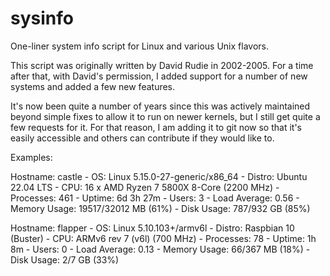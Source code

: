 # sysinfo
One-liner system info script for Linux and various Unix flavors.

This script was originally written by David Rudie in 2002-2005. For a time after that, with David's permission, I added support for a number of new systems and added a few new features.

It's now been quite a number of years since this was actively maintained beyond simple fixes to allow it to run on newer kernels, but I still get quite a few requests for it. For that reason, I am adding it to git now so that it's easily accessible and others can contribute if they would like to.

Examples:

Hostname: castle - OS: Linux 5.15.0-27-generic/x86_64 - Distro: Ubuntu 22.04 LTS - CPU: 16 x AMD Ryzen 7 5800X 8-Core (2200 MHz) - Processes: 461 - Uptime: 6d 3h 27m - Users: 3 - Load Average: 0.56 - Memory Usage: 19517/32012 MB (61%) - Disk Usage: 787/932 GB (85%)

Hostname: flapper - OS: Linux 5.10.103+/armv6l - Distro: Raspbian 10 (Buster) - CPU: ARMv6 rev 7 (v6l) (700 MHz) - Processes: 78 - Uptime: 1h 8m - Users: 0 - Load Average: 0.13 - Memory Usage: 66/367 MB (18%) - Disk Usage: 2/7 GB (33%)
